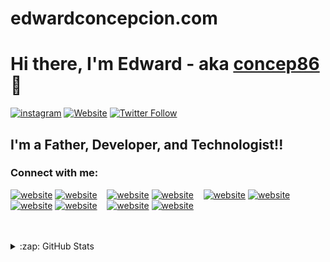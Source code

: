 # edwardconcepcion.com

# Hi there, I'm Edward - aka [concep86][youtube] 👋

[![instagram](https://img.shields.io/youtube/channel/subscribers/UCDCHcqyeQgJ-jVSd6VJkbCw?logo=instagram&logoColor=red&style=for-the-badge)][youtube]
[![Website](https://img.shields.io/website?label=edwardconcepcion.com&style=for-the-badge&url=https%3A%2F%2Fedwardconcepcion.com)](https://edwardconcepcion.com)
[![Twitter Follow](https://img.shields.io/twitter/follow/concep86?color=1DA1F2&logo=twitter&style=for-the-badge)](https://twitter.com/intent/follow?original_referer=https%3A%2F%2Fgithub.com%2FcodeSTACKr&screen_name=concep86)

## I'm a Father, Developer, and Technologist!!

### Connect with me:

[![website](./svg/globe-light.svg)](https://codestackr.com#gh-light-mode-only)
[![website](./svg/globe-dark.svg)](https://codestackr.com#gh-dark-mode-only)
&nbsp;&nbsp;
[![website](./svg/youtube-light.svg)](https://youtube.com/codestackr#gh-light-mode-only)
[![website](./svg/youtube-dark.svg)](https://youtube.com/codestackr#gh-dark-mode-only)
&nbsp;&nbsp;
[![website](./svg/twitter-light.svg)](https://twitter.com/codestackr#gh-light-mode-only)
[![website](./svg/twitter-dark.svg)](https://twitter.com/codestackr#gh-dark-mode-only)
&nbsp;&nbsp;
[![website](./svg/linkedin-light.svg)](https://linkedin.com/in/codeSTACKr#gh-light-mode-only)
[![website](./svg/linkedin-dark.svg)](https://linkedin.com/in/codeSTACKr#gh-dark-mode-only)
&nbsp;&nbsp;
[![website](./svg/instagram-light.svg)](https://instagram.com/codeSTACKr#gh-light-mode-only)
[![website](./svg/instagram-dark.svg)](https://instagram.com/codeSTACKr#gh-dark-mode-only)

<br />
<br />

<details>
  <summary>:zap: GitHub Stats</summary>

  <img align="left" alt="econcepcion's GitHub Stats" src="https://github-readme-stats.vercel.app/api?username=econcepcion&show_icons=true&hide_border=false&title_color=ff652f&icon_color=FFE400&bg_color=09131B&text_color=ffffff&border_color=0c1a25" />

</details>

[website]: https://edwardcocepcion.com
[gogo]: http://gogonzalez.com
[twitter]: https://twitter.com/concep86
[youtube]: https://youtube.com/codeSTACKr
[instagram]: https://instagram.com/concep86
[linkedin]: https://linkedin.com/in/codeSTACKr
[webdevplaylist]: https://www.youtube.com/playlist?list=PLkwxH9e_vrAJ0WbEsFA9W3I1W-g_BTsbt
[jsplaylist]: https://www.youtube.com/playlist?list=PLkwxH9e_vrALRJKu7wfXby3MKeflhTu6B
[cssplaylist]: https://www.youtube.com/playlist?list=PLkwxH9e_vrALSdvZuEh6gqQdmDoDIoqz4
[reactplaylist]: https://www.youtube.com/playlist?list=PLkwxH9e_vrAK4TdffpxKY3QGyHCpxFcQ0

